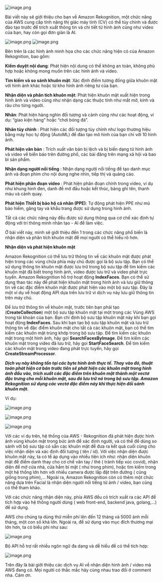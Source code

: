 ![image.png](https://images.viblo.asia/0bebace5-c31f-4661-9388-e2bb568501e1.png)


Bài viết này sẽ giới thiệu cho bạn về Amazon Rekognition, một chức năng của AWS cung cấp tính năng thị giác máy tính (CV) có thể tùy chỉnh và được đào tạo trước để trích xuất thông tin và chi tiết từ hình ảnh cũng như video của bạn, hay còn gọi đơn giản là AI.


![image.png](https://images.viblo.asia/168e34fa-6979-493e-a289-0a50be868191.png)
![image.png](https://images.viblo.asia/929cabae-1219-4081-8ca3-b988ae5783cb.png)

Bên trên là các hình ảnh minh họa cho các chức năng hiện có của Amazon Rekognition, bao gồm:

**Kiểm duyệt nội dung**: Phát hiện nội dung có thể không an toàn, không phù hợp hoặc không mong muốn trên các hình ảnh và video.

**Tìm kiếm và so sánh khuôn mặt**: Xác định điểm tương đồng giữa khuôn mặt với hình ảnh khác hoặc từ kho hình ảnh riêng tư của bạn.

**Nhận diện và phân tích khuôn mặt**: Phát hiện khuôn mặt xuất hiện trong hình ảnh và video cũng như nhận dạng các thuộc tính như mắt mở, kính và râu cho từng người.

**Nhãn**: Phát hiện hàng nghìn đối tượng và cảnh cũng như các hoạt động, ví dụ: “giao kiện hàng” hoặc “chơi bóng đá”.

**Nhãn tùy chỉnh** : Phát hiện các đối tượng tùy chỉnh như logo thương hiệu bằng máy học tự động (AutoML) để đào tạo mô hình của bạn chỉ với 10 hình ảnh.

**Phát hiện văn bản** : Trích xuất văn bản bị lệch và bị biến dạng từ hình ảnh và video về biển báo trên đường phố, các bài đăng trên mạng xã hội và bao bì sản phẩm.

**Nhận dạng người nổi tiếng** : Nhận dạng người nổi tiếng để tạo danh mục ảnh và đoạn phim cho nội dung nghe nhìn, tiếp thị và quảng cáo.

**Phát hiện phân đoạn video** : Phát hiện phân đoạn chính trong video, ví dụ như khung hình đen, danh đề mở đầu hoặc kết thúc, bảng ghi tên, thanh màu và cảnh quay.

**Phát hiện Thiết bị bảo hộ cá nhân (PPE)**:  Tự động phát hiện PPE như mũ bảo hiểm, găng tay và khẩu trang được sử dụng trong hình ảnh.



Tất cả các chức năng này đều được sử dụng thông qua cơ chế xác định tự động với trí thông minh nhân tạo - AI để làm việc.


Ở bài viết này, mình sẽ giới thiệu đến 1 trong các chức năng phổ biến là nhận diện và phân tích khuôn mặt để mọi người có thể hiểu rõ hơn.

**Nhận diện và phát hiện khuôn mặt**

Amazon Rekognition có thể lưu trữ thông tin về các khuôn mặt được phát hiện trong các vùng chứa phía máy chủ được gọi là bộ sưu tập. Bạn có thể sử dụng thông tin khuôn mặt được lưu trữ trong bộ sưu tập để tìm kiếm các khuôn mặt đã biết trong hình ảnh, video được lưu trữ và video phát trực tuyến. Amazon Rekognition hỗ trợ hoạt động **IndexFaces**. Bạn có thể sử dụng thao tác này để phát hiện khuôn mặt trong hình ảnh và lưu giữ thông tin về các đặc điểm khuôn mặt được phát hiện vào một bộ sưu tập. Đây là một ví dụ về hoạt động API dựa trên lưu trữ vì dịch vụ này lưu giữ thông tin trên máy chủ.

Để lưu trữ thông tin về khuôn mặt, trước tiên bạn phải tạo (**CreateCollection**) một bộ sưu tập khuôn mặt tại một trong các Vùng AWS trong tài khoản của bạn. Bạn chỉ định bộ sưu tập khuôn mặt này khi bạn gọi hoạt động **IndexFaces**. Sau khi bạn tạo bộ sưu tập khuôn mặt và lưu trữ thông tin về đặc điểm khuôn mặt cho tất cả các khuôn mặt, bạn có thể tìm kiếm các khuôn mặt trùng khớp trong bộ sưu tập. Để tìm kiếm các khuôn mặt trong một hình ảnh, hãy gọi **SearchFacesByImage**. Để tìm kiếm các khuôn mặt trong video đã lưu trữ, hãy gọi **StartFaceSearch**. Để tìm kiếm các khuôn mặt trong video đang phát trực tuyến, hãy gọi **CreateStreamProcessor**.

***Dịch vụ này không tồn tại các byte hình ảnh thực tế. Thay vào đó, thuật toán phát hiện cơ bản trước tiên sẽ phát hiện các khuôn mặt trong hình ảnh đầu vào, trích xuất các đặc điểm trên khuôn mặt thành một vectơ đặc trưng cho mỗi khuôn mặt, sau đó lưu trữ nó trong bộ sưu tập. Amazon Rekognition sử dụng các vectơ đặc điểm này khi thực hiện đối sánh khuôn mặt.***

Ví dụ:

![image.png](https://images.viblo.asia/e6bdf9f5-9fa6-4204-bb99-9ad87ceb7e48.png)

![image.png](https://images.viblo.asia/2fca936f-3645-4a69-872b-1bd05b11e917.png)

![image.png](https://images.viblo.asia/a7208cd4-f010-403e-9d1d-b85276c506c3.png)

Với các ví dụ trên, hệ thống của AWS - Rekognition đã phát hiện được hình ảnh vùng khuôn mặt trong bức ảnh để xác định người, và có thể để dùng so sánh với bộ sưu tập có sẵn các khuôn mặt để đưa ra kết quả cuối cùng cho việc nhận diện và xác định đối tượng ( tên / id).
Với việc nhận diện được khuôn mặt này, ta có tể áp dụng vào nhiều tiện ích như: nhận diện khuôn mặt để điểm danh thay cho cơ chế vân tay / thẻ ( tránh tiếp xúc covid), nhận diện để mở cửa nhà, cửa hầm bí mật ( như trong phim), hoặc tìm kiếm trong một hệ thống lớn hơn với nhiều camera được lắp đặt trên đường ( cũng giống trong phim),...
Ngoài ra, Amazon Rekognition còn có thêm một chức năng dựa trên Facial là nhận diện người nổi tiếng từ ảnh / video, bạn cũng có thể tham khảo.

Với các chức năng nhận diện này, phía AWS đều có trích xuất ra các API để tích hợp vào hệ thống người dùng ( web front-end, backend java, golang,...) để sử dụng.

AWS cho chúng ta dùng thử miễn phí lên đến 12 tháng và 5000 ảnh mỗi tháng, một con số khá lớn. Ngoài ra, để sử dụng vào mục đích thương mại lớn hơn, ta có biểu phí như sau:

![image.png](https://images.viblo.asia/cda77403-d947-4bce-8a97-aae2027656b0.png)

Bộ API hỗ trợ rất nhiều ngôn ngữ đa dạng và dễ hiểu để có thể tích hợp:

![image.png](https://images.viblo.asia/fe7d913d-e6ba-4326-95eb-e21a3f14d057.png)


Trên đây là bài giới thiệu các dịch vụ AI về nhận diện hình ảnh / video mà AWS đang có.
Mọi người có thắc mắc hãy cùng nhau trao đổi ở comment nha.
Cám ơn.